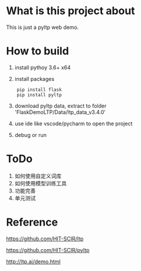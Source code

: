 What is this project about
=========
This is just a pyltp web demo. 

How to build
============
1. install pythoy 3.6+ x64

2. install packages

```shell
    pip install flask
    pip install pyltp
```

3. download pyltp data, extract to folder 'FlaskDemoLTP/Data/ltp_data_v3.4.0' 

4. use ide like vscode/pycharm to open the project

5. debug or run


ToDo
=========
1. 如何使用自定义词库
2. 如何使用模型训练工具
3. 功能完善
4. 单元测试


Reference
=========
https://github.com/HIT-SCIR/ltp

https://github.com/HIT-SCIR/pyltp

http://ltp.ai/demo.html
